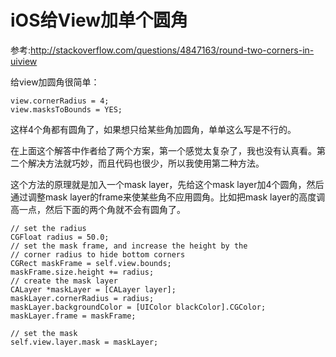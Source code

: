 
# iOS给View加单个圆角

参考:<http://stackoverflow.com/questions/4847163/round-two-corners-in-uiview>

给view加圆角很简单：
  
    view.cornerRadius = 4;
    view.masksToBounds = YES;

这样4个角都有圆角了，如果想只给某些角加圆角，单单这么写是不行的。

在上面这个解答中作者给了两个方案，第一个感觉太复杂了，我也没有认真看。第二个解决方法就巧妙，而且代码也很少，所以我使用第二种方法。

这个方法的原理就是加入一个mask layer，先给这个mask layer加4个圆角，然后通过调整mask layer的frame来使某些角不应用圆角。比如把mask layer的高度调高一点，然后下面的两个角就不会有圆角了。

    // set the radius
    CGFloat radius = 50.0;
    // set the mask frame, and increase the height by the 
    // corner radius to hide bottom corners
    CGRect maskFrame = self.view.bounds;
    maskFrame.size.height += radius;
    // create the mask layer
    CALayer *maskLayer = [CALayer layer];
    maskLayer.cornerRadius = radius;
    maskLayer.backgroundColor = [UIColor blackColor].CGColor;
    maskLayer.frame = maskFrame;

    // set the mask
    self.view.layer.mask = maskLayer;
